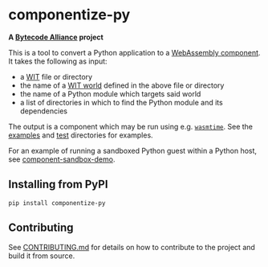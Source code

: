 # componentize-py

**A [Bytecode Alliance](https://bytecodealliance.org/) project**

This is a tool to convert a Python application to a [WebAssembly
component](https://github.com/WebAssembly/component-model).  It takes the
following as input:

- a [WIT](https://github.com/WebAssembly/component-model/blob/main/design/mvp/WIT.md) file or directory
- the name of a [WIT world](https://github.com/WebAssembly/component-model/blob/main/design/mvp/WIT.md#wit-worlds) defined in the above file or directory
- the name of a Python module which targets said world
- a list of directories in which to find the Python module and its dependencies

The output is a component which may be run using
e.g. [`wasmtime`](https://github.com/bytecodealliance/wasmtime).  See the
[examples](https://github.com/dicej/componentize-py/tree/main/examples) and
[test](https://github.com/dicej/componentize-py/tree/main/src/test) directories
for examples.

For an example of running a sandboxed Python guest within a Python host, see
[component-sandbox-demo](https://github.com/dicej/component-sandbox-demo).

## Installing from PyPI

```shell
pip install componentize-py
```

## Contributing

See [CONTRIBUTING.md](CONTRIBUTING.md) for details on how to contribute to the
project and build it from source.
